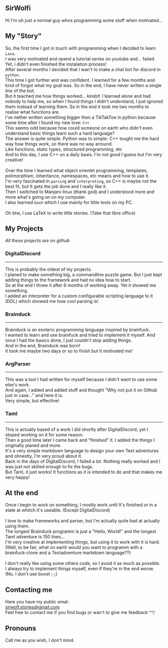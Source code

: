 ## SirWolfi
Hi I'm uh just a normal guy whos programming some stuff when motivated...

## My "Story"
So, the first time I got in touch with programming when I decided to learn `Lava`. <br>
I was very motivated and opend a tutorial series on youtube and... failed. Yet, i didn't even finished the instalation process! <br>
After several months I decided that I wan't to make a chat bot for discord in `python`. <br>
This time I got further and was confident. I learned for a few months and kind of forgot what my goal was. So in the end, I have never written a single line of the bot. <br>
But it teached me how things worked... kindof. I learned alone and had nobody to help me, so when I found things I didn't understand, I just ignored them instead of learning them. So in the end it took me two months to realise what functions are. <br>
I've nether written something bigger then a TikTakToe in python because some time after I found my new love: `C++` <br>
This seems odd because how could someone on earth who didn't even understand basic things learn such a hard language? <br>
The answer is quite simple. Python was to simple. C++ tought me the hard way how things work, so there was no way arround. <br>
Like functions, static types, structured programming, etc<br>
And to this day, I use C++ on a daily basis. I'm not good I guess but I'm very creative! <br>
<br>
Over the time I learned what object orientet programming, templates, polimorphism, inheritance, namespaces, etc means and how to use it. <br>
I'm very fascinated in `parsing` and `interpreting`, so C++ is maybe not the best fit, but It gets the job done and I really like it. <br>
Then I switched to Manjaro linux (thank god) and I understood more and more what's going on on my computer. <br>
I also learned `bash` which I use mainly for little tools on my PC. <br>
<br>
Oh btw, I use LaTeX to write little stories. (Take that libre office)

## My Projects
_All these projects are on github_
### DigitalDiscord
---
This is probably the oldest of my projects. <br>
I planed to make something big, a commandline puzzle game. But I just kept adding things to the framework and had no idea how to start. <br>
So at the end I threw it after 6 months of working away. Yet it showed me something. <br>
I added an interpreter for a custom configurable scripting language to it (DDL) which showed me how cool parsing is! <br>

### Brainduck
---
Brainduck is an esoteric programming language inspired by brainfuck. <br>
I wanted to learn and use brainfuck and tried to implement it myself. And once I had the basics done, I just couldn't stop adding things. <br>
And in the end, Brainduck was born! <br>
It took me maybe two days or so to finish but it motivated me!

### ArgParser
---
This was a tool I had written for myself because I didn't want to use some else's work. <br>
And again, I added and added stuff and thought "Why not put it on Github just in case..." and here it is. <br>
Very simple, but effective!

### Taml
---
This is actually based of a work I did shortly after DigitalDiscord, yet I stoped working on it for some reason. <br>
Then a good time later I came back and "finished" it. I added the things I originally planed and more. <br>
It's a very simple markdown language to design your own Text adventures and ohnestly, I'm very proud about it. <br>
Back in the days of DigitalDiscord, I failed a lot. Nothing really worked and I was just not skilled enough to fix the bugs. <br>
But Taml, it just works! It functions as it is intended to do and that makes me very happy! <br>

## At the end
Once i begin to work on something, I mostly work until It's finished or in a state at whitch it's useable.
(Except DigitalDiscord) <br> <br>
I love to make frameworks and parser, but I'm actually quite bad at actually using them. <br>
The longest Brainduck programm is just a "Hello, World!" and the longest Taml adventure is 150 lines... <br>
I'm very creative at implementing things, but using it to work with it is hard. <br>
(Well, to be fair, what on earth would you want to programm with a brainfuck-clone and a Textadventure markdown language??) <br> <br>
I don't really like using some others code, so I avoid it as much as possible. <br>
I always try to implement things myself, even if they're in the end worse. <br>
(No, I don't use boost ;-;)

## Contacting me
Here you have my public emal: <br>
sirwolf.stories@gmail.com <br>
Feel free to contact me if you find bugs or wan't to give me feedback ^^/
## Pronouns
Call me as you wish, I don't mind.


<!--
**SirWolfi/SirWolfi** is a ✨ _special_ ✨ repository because its `README.md` (this file) appears on your GitHub profile.

Here are some ideas to get you started:

- 🔭 I’m currently working on ...
- 🌱 I’m currently learning ...
- 👯 I’m looking to collaborate on ...
- 🤔 I’m looking for help with ...
- 💬 Ask me about ...
- 📫 How to reach me: ...
- 😄 Pronouns: ...
- ⚡ Fun fact: ...
-->
